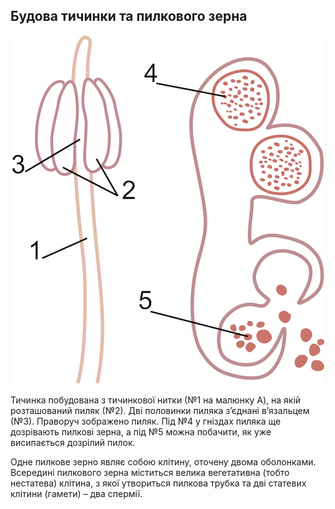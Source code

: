 Будова тичинки та пилкового зерна
---------------------------------

<div align="center" width="200">
<img src="1.jpeg">
</div>

<span class="p1">Тичинка</span> побудована з тичинкової нитки (№1 на малюнку A), на якій
розташований <span class="p1">пиляк</span> (№2). Дві половинки пиляка з’єднані
<span class="p1">в’язальцем</span> (№3). Праворуч зображено <span class="p1">пиляк</span>. Під №4 у гніздах
пиляка ще дозрівають пилкові зерна, а під №5 можна побачити, як уже висипається дозрілий пилок.

Одне пилкове зерно являє собою клітину, оточену двома оболонками.
Всередині пилкового зерна міститься велика вегетативна (тобто нестатева)
клітина, з якої утвориться пилкова трубка та дві статевих клітини
(гамети) – два спермії.


